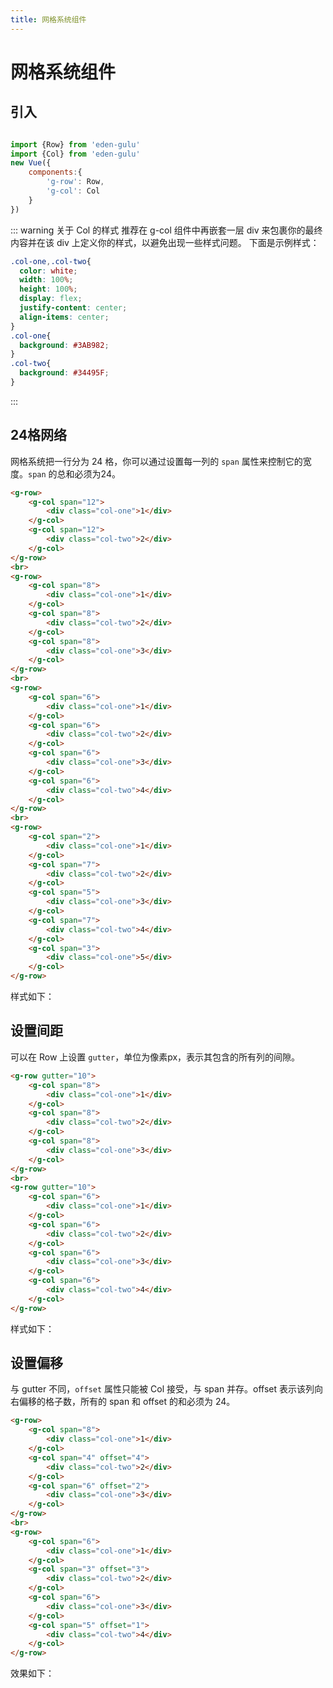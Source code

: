 ```yaml
---
title: 网格系统组件
---
```


# 网格系统组件

## 引入

```js

import {Row} from 'eden-gulu'
import {Col} from 'eden-gulu'
new Vue({
    components:{
        'g-row': Row,
        'g-col': Col
    }
})
```

::: warning 关于 Col 的样式
推荐在 g-col 组件中再嵌套一层 div 来包裹你的最终内容并在该 div 上定义你的样式，以避免出现一些样式问题。
下面是示例样式：
```css
.col-one,.col-two{
  color: white;
  width: 100%;
  height: 100%;
  display: flex;
  justify-content: center;
  align-items: center;
}
.col-one{
  background: #3AB982;
}
.col-two{
  background: #34495F;
}
```
:::

## 24格网络

网格系统把一行分为 24 格，你可以通过设置每一列的 `span` 属性来控制它的宽度。`span` 的总和必须为24。 

```html
<g-row>
    <g-col span="12">
        <div class="col-one">1</div>
    </g-col>
    <g-col span="12">
        <div class="col-two">2</div>
    </g-col>
</g-row>
<br>
<g-row>
    <g-col span="8">
        <div class="col-one">1</div>
    </g-col>
    <g-col span="8">
        <div class="col-two">2</div>
    </g-col>
    <g-col span="8">
        <div class="col-one">3</div>
    </g-col>
</g-row>
<br>
<g-row>
    <g-col span="6">
        <div class="col-one">1</div>
    </g-col>
    <g-col span="6">
        <div class="col-two">2</div>
    </g-col>
    <g-col span="6">
        <div class="col-one">3</div>
    </g-col>
    <g-col span="6">
        <div class="col-two">4</div>
    </g-col>
</g-row>
<br>
<g-row>
    <g-col span="2">
        <div class="col-one">1</div>
    </g-col>
    <g-col span="7">
        <div class="col-two">2</div>
    </g-col>
    <g-col span="5">
        <div class="col-one">3</div>
    </g-col>
    <g-col span="7">
        <div class="col-two">4</div>
    </g-col>
    <g-col span="3">
        <div class="col-one">5</div>
    </g-col>
</g-row>
```

样式如下：

<row-and-col-demo-24></row-and-col-demo-24>

## 设置间距

可以在 Row 上设置 `gutter`，单位为像素px，表示其包含的所有列的间隙。

```html
<g-row gutter="10">
    <g-col span="8">
        <div class="col-one">1</div>
    </g-col>
    <g-col span="8">
        <div class="col-two">2</div>
    </g-col>
    <g-col span="8">
        <div class="col-one">3</div>
    </g-col>
</g-row>
<br>
<g-row gutter="10">
    <g-col span="6">
        <div class="col-one">1</div>
    </g-col>
    <g-col span="6">
        <div class="col-two">2</div>
    </g-col>
    <g-col span="6">
        <div class="col-one">3</div>
    </g-col>
    <g-col span="6">
        <div class="col-two">4</div>
    </g-col>
</g-row>
```

样式如下：

<row-and-col-demo-gutter></row-and-col-demo-gutter>

## 设置偏移

与 gutter 不同，`offset` 属性只能被 Col 接受，与 span 并存。offset 表示该列向右偏移的格子数，所有的 span 和 offset 的和必须为 24。

```html
<g-row>
    <g-col span="8">
        <div class="col-one">1</div>
    </g-col>
    <g-col span="4" offset="4">
        <div class="col-two">2</div>
    </g-col>
    <g-col span="6" offset="2">
        <div class="col-one">3</div>
    </g-col>
</g-row>
<br>
<g-row>
    <g-col span="6">
        <div class="col-one">1</div>
    </g-col>
    <g-col span="3" offset="3">
        <div class="col-two">2</div>
    </g-col>
    <g-col span="6">
        <div class="col-one">3</div>
    </g-col>
    <g-col span="5" offset="1">
        <div class="col-two">4</div>
    </g-col>
</g-row>
```

效果如下：

<row-and-col-demo-offset></row-and-col-demo-offset>
